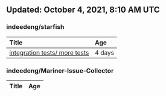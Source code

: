 ## Updated: October 4, 2021, 8:10 AM UTC


### indeedeng/starfish
|**Title**|**Age**|
|:----|:----|
|[integration tests/ more tests](https://github.com/indeedeng/starfish/issues/117)|4&nbsp;days|


### indeedeng/Mariner-Issue-Collector
|**Title**|**Age**|
|:----|:----|